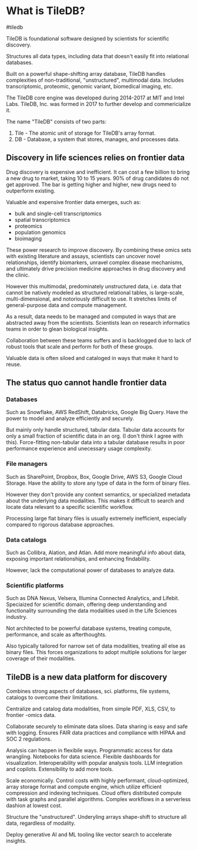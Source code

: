 # What is TileDB?
#tiledb

TileDB is foundational software designed by scientists for scientific discovery.

Structures all data types, including data that doesn't easily fit
into relational databases.

Built on a powerful shape-shifting array database, TileDB handles
complexities of non-traditional, "unstructured", multimodal data.
Includes transcriptomic, proteomic, genomic variant, biomedical imaging, etc.

The TileDB core engine was developed during 2014-2017 at MIT and Intel Labs.
TileDB, Inc. was formed in 2017 to further develop and commericialize it.

The name "TileDB" consists of two parts:
1. Tile - The atomic unit of storage for TileDB's array format.
2. DB - Database, a system that stores, manages, and processes data.

## Discovery in life sciences relies on frontier data

Drug discovery is expensive and inefficient.
It can cost a few billion to bring a new drug to market,
taking 10 to 15 years.
90% of drug candidates do not get approved.
The bar is getting higher and higher, new drugs need to outperform existing.

Valuable and expensive frontier data emerges, such as:
- bulk and single-cell transcriptomics
- spatial transcriptomics
- proteomics
- population genomics
- bioimaging

These power research to improve discovery.
By combining these omics sets with existing literature and assays,
scientists can uncover novel relationships, identify biomarkers,
unravel complex disease mechanisms, and ultimately drive
precision medicine approaches in drug discovery and the clinic.

However this multimodal, predominately unstructured data,
i.e. data that cannot be natively modeled as structured relational tables,
is large-scale, multi-dimensional, and notoriously difficult to use.
It stretches limits of general-purpose data and compute management.

As a result, data needs to be managed and computed in ways
that are abstracted away from the scientists.
Scientists lean on research informatics teams in order to glean
biological insights.

Collaboration between these teams suffers and is backlogged
due to lack of robust tools that scale and perform for both of these groups.

Valuable data is often siloed and cataloged in ways that make it hard to reuse.

## The status quo cannot handle frontier data

### Databases

Such as Snowflake, AWS RedShift, Databricks, Google Big Query.
Have the power to model and analyze efficiently and securely.

But mainly only handle structured, tabular data.
Tabular data accounts for only a small fraction of scientific data in an org.
(I don't think I agree with this).
Force-fitting non-tabular data into a tabular database results in
poor performance experience and unecessary usage complexity.

### File managers

Such as SharePoint, Dropbox, Box, Google Drive, AWS S3, Google Cloud Storage.
Have the ability to store any type of data in the form of binary files.

However they don't provide any context semantics, or specialized metadata
about the underlying data modalities.
This makes it difficult to search and locate data relevant to a specific
scientific workflow.

Processing large flat binary files is usually extremely inefficient,
especially compared to rigorous database approaches.

### Data catalogs

Such as Collibra, Alation, and Atlan.
Add more meaningful info about data, exposing important relationships,
and enhancing findability.

However, lack the computational power of databases to analyze data.

### Scientific platforms

Such as DNA Nexus, Velsera, Illumina Connected Analytics, and Lifebit.
Speciaized for scientific domain, offering deep understanding and functionality
surrounding the data modalities used in the Life Sciences industry.

Not architected to be powerful database systems,
treating compute, performance, and scale as afterthoughts.

Also typically tailored for narrow set of data modalities,
treating all else as binary files.
This forces organizations to adopt multiple solutions for larger coverage
of their modalities.


## TileDB is a new data platform for discovery

Combines strong aspects of databases, sci. platforms, file systems, catalogs
to overcome their limitations.

Centralize and catalog data modalities,
from simple PDF, XLS, CSV, to frontier -omics data.

Collaborate securely to eliminate data siloes.
Data sharing is easy and safe with logging.
Ensures FAIR data practices and compliance with HIPAA and SOC 2 regulations.

Analysis can happen in flexibile ways.
Programmatic access for data wrangling.
Notebooks for data science.
Flexible dashboards for visualization.
Interoperability with popular analysis tools.
LLM integration and copilots.
Extensibility to add more tools.

Scale economically.
Control costs with highly performant, cloud-optimized, array storage format
and compute engine,
which utilize efficient compression and indexing techniques.
Cloud offers distributed compute with task graphs and parallel algorithms.
Complex workflows in a serverless dashion at lowest cost.

Structure the "unstructured".
Underyling arrays shape-shift to structure all data, regardless of modality.

Deploy generative AI and ML tooling like vector search to accelerate insights.


